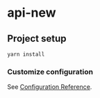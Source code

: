 # api-new

## Project setup
```
yarn install
```

### Customize configuration
See [Configuration Reference](https://github.com/Akryum/nodepack).
